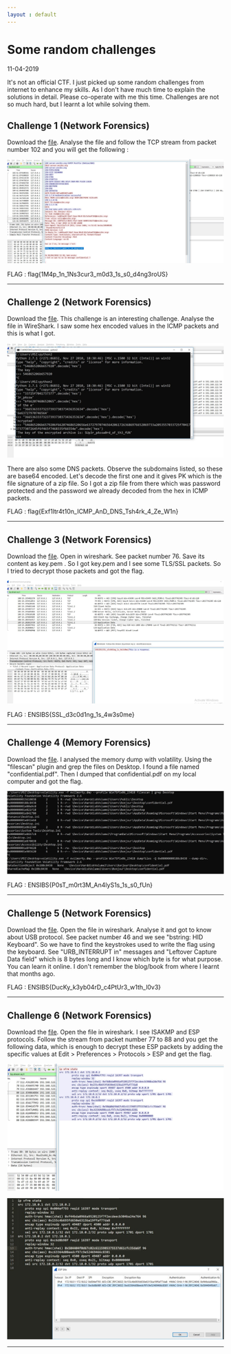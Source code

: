 ```yaml
---
layout : default
---
```


# Some random challenges
11-04-2019

It's not an official CTF. I just picked up some random challenges from internet to enhance my skills. As I don't have much 
time to explain the solutions in detail. Please co-operate with me this time. Challenges are not so much hard, but I learnt a lot while 
solving them.

## Challenge 1 (Network Forensics)

Download the [file](https://mega.nz/#!KaBmxBrK!O6HYpTJHrEKNHFhBapOGyT09Eod_SUN5g9TYfg_JFbQ). Analyse the file and follow the TCP stream 
from packet number 102 and you will get the following :

![Branching](https://raw.githubusercontent.com/r0hanSH/r0hanSH.github.io/master/images/random-challenges/ch1.JPG)

FLAG : flag{1M4p_1n_1Ns3cur3_m0d3_1s_s0_d4ng3roUS}

---

## Challenge 2 (Network Forensics)

Download the [file](https://mega.nz/#!CXAwHJgK!mzHMdbdfpjD3vMYxLcrvSkojDB4UzbWAF5SAmKigJCA). This challenge is an interesting challenge.
Analyse the file in WireShark. I saw some hex encoded values in the ICMP packets and this is what I got.

![Branching](https://raw.githubusercontent.com/r0hanSH/r0hanSH.github.io/master/images/random-challenges/ch2.JPG)

There are also some DNS packets. Observe the subdomains listed, so these are base64 encoded. Let's decode the first one and it gives PK 
which is the file signature of a zip file. So I got a zip file from there which was password protected and the password we already decoded
from the hex in ICMP packets.

FLAG : flag{Exf1ltr4t10n_ICMP_AnD_DNS_Tsh4rk_4_Ze_W1n}

---

## Challenge 3 (Network Forensics)

Download the [file](https://mega.nz/#!DW4QAAbb!_IcdyKe4ig7BWA1Qted5WtXRK6JnTHAmXmWGV6etmyU). Open in wireshark. See packet number 76. 
Save its content as key.pem . So I got key.pem and I see some TLS/SSL packets. So I tried to decrypt those packets and got the flag.

![Branching](https://raw.githubusercontent.com/r0hanSH/r0hanSH.github.io/master/images/random-challenges/ch3.JPG)

FLAG : ENSIBS{SSL_d3c0d1ng_1s_4w3s0me}

---

## Challenge 4 (Memory Forensics)

Download the [file](https://mega.nz/#!6LIAmIzA!-fglnfevwwGf17BW2-zQeulmax4-Lyt9GNda1HXSmy8). I analysed the memory dump with volatility.
Using the "filescan" plugin and grep the files on Desktop. I found a file named "confidential.pdf". Then I dumped that confidential.pdf
on my local computer and got the flag.

![Branching](https://raw.githubusercontent.com/r0hanSH/r0hanSH.github.io/master/images/random-challenges/ch4.JPG)

FLAG : ENSIBS{P0sT_m0rt3M_An4lyS1s_1s_s0_fUn}

---

## Challenge 5 (Network Forensics)

Download the [file](https://mega.nz/#!XCQhHTia!V2oG4kQh4gZuskM4k8MwEEIWD5KuOAk-Lu1p1Nt8uOg). Open the file in wireshark. Analyse it and 
got to know about USB protocol. See packet number 46 and we see "bstring: HID Keyboard". So we have to find the keystrokes used to 
write the flag using the keyboard. See "URB_INTERRUPT in" messages and "Leftover Capture Data field" which is 8 bytes long and I know 
which byte is for what purpose. You can learn it online. I don't remember the blog/book from where I learnt that months ago.

FLAG : ENSIBS{DucKy_k3yb04rD_c4PtUr3_w1th_l0v3}

---

## Challenge 6 (Network Forensics)

Download the [file](https://mega.nz/#!qfBjVaYA!u0nVsMph0nheYUs6AyL14EXpEPQP48VfmFXnsn5Gn6Y). Open the file in wireshark. I see ISAKMP
and ESP protocols. Follow the stream from packet number 77 to 88 and you get the following data, which is enough to decrypt these
ESP packets by adding the specific values at Edit > Preferences > Protocols > ESP and get the flag.

![Branching](https://raw.githubusercontent.com/r0hanSH/r0hanSH.github.io/master/images/random-challenges/ch6.JPG)

![Branching](https://raw.githubusercontent.com/r0hanSH/r0hanSH.github.io/master/images/random-challenges/ch6-2.JPG)

---

